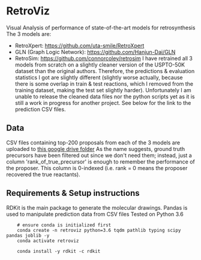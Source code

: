 # RetroViz
Visual Analysis of performance of state-of-the-art models for retrosynthesis
The 3 models are:
- RetroXpert: https://github.com/uta-smile/RetroXpert
- GLN (Graph Logic Network): https://github.com/Hanjun-Dai/GLN
- RetroSim: https://github.com/connorcoley/retrosim
I have retrained all 3 models from scratch on a slightly cleaner version of the USPTO-50K dataset than the original authors. Therefore, the predictions & evaluation statistics I got are slightly different (slightly worse actually, because there is some overlap in train & test reactions, which I removed from the training dataset, making the test set slightly harder). Unfortunately I am unable to release the cleaned data files nor the python scripts yet as it is still a work in progress for another project. See below for the link to the prediction CSV files.

## Data
CSV files containing top-200 proposals from each of the 3 models are uploaded to [this google drive folder](https://drive.google.com/drive/folders/1NX8iZI3xfUzlXkWsfTyFlGj6srlNSQDd?usp=sharing) As the name suggests, ground truth precursors have been filtered out since we don't need them; instead, just a column 'rank_of_true_precursor' is enough to remember the performance of the proposer. This column is 0-indexed (i.e. rank = 0 means the proposer recovered the true reactants). 

## Requirements & Setup instructions
RDKit is the main package to generate the molecular drawings. Pandas is used to manipulate prediction data from CSV files
Tested on Python 3.6
```
    # ensure conda is initialized first
    conda create -n retroviz python=3.6 tqdm pathlib typing scipy pandas joblib -y
    conda activate retroviz

    conda install -y rdkit -c rdkit

